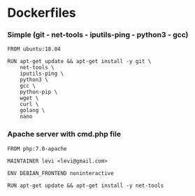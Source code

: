 # Dockerfiles

### Simple (git - net-tools - iputils-ping - python3 - gcc)

```docker
FROM ubuntu:18.04

RUN apt-get update && apt-get install -y git \
	net-tools \
	iputils-ping \
	python3 \
	gcc \
	python-pip \
	wget \
	curl \
	golang \
	nano
```

### Apache server with cmd.php file

```docker
FROM php:7.0-apache

MAINTAINER levi <levi@gmail.com>

ENV DEBIAN_FRONTEND noninteractive

RUN apt-get update && apt-get install -y net-tools
```
